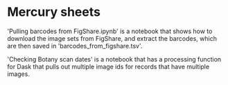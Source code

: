 # Mercury sheets

'Pulling barcodes from FigShare.ipynb' is a notebook that shows how to download the image sets from FigShare, and extract the barcodes, which are then saved in 'barcodes_from_figshare.tsv'. 

'Checking Botany scan dates' is a notebook that has a processing function for Dask that pulls out multiple image ids for records that have multiple images.
 